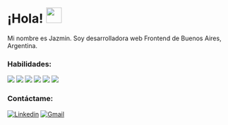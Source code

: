 <h1> ¡Hola! <img src="https://media.giphy.com/media/hvRJCLFzcasrR4ia7z/giphy.gif" width="35"> </h1>
Mi nombre es Jazmin. Soy desarrolladora web Frontend de Buenos Aires, Argentina.

### Habilidades:
<img src="https://img.icons8.com/color/48/000000/html-5--v1.png"/> <img src="https://img.icons8.com/color/48/000000/css3.png"/> <img src="https://img.icons8.com/color/48/000000/javascript--v1.png"/> <img src="https://img.icons8.com/office/48/000000/react.png"/>  <img src="https://img.icons8.com/color/48/000000/tailwindcss.png"/> <img src="https://img.icons8.com/fluency/48/000000/figma.png"/> 

### Contáctame:
[![Linkedin](https://img.shields.io/badge/-Linkedin-blue?style=flat&logo=Linkedin&logoColor=white)](https://www.linkedin.com/in/jazmin-boada-b99b21306/)
[![Gmail](https://img.shields.io/badge/-Gmail-c14438?style=flat&logo=Gmail&logoColor=white)](mailto:boadajazmin@gmail.com)
